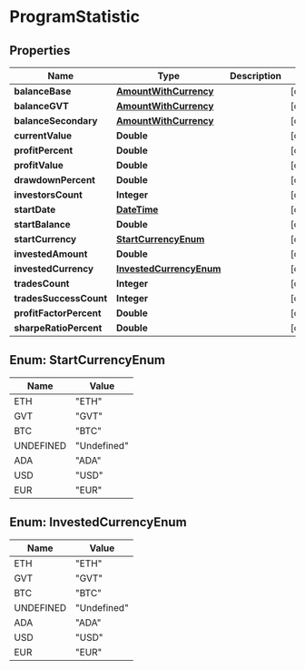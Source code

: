 
# ProgramStatistic

## Properties
Name | Type | Description | Notes
------------ | ------------- | ------------- | -------------
**balanceBase** | [**AmountWithCurrency**](AmountWithCurrency.md) |  |  [optional]
**balanceGVT** | [**AmountWithCurrency**](AmountWithCurrency.md) |  |  [optional]
**balanceSecondary** | [**AmountWithCurrency**](AmountWithCurrency.md) |  |  [optional]
**currentValue** | **Double** |  |  [optional]
**profitPercent** | **Double** |  |  [optional]
**profitValue** | **Double** |  |  [optional]
**drawdownPercent** | **Double** |  |  [optional]
**investorsCount** | **Integer** |  |  [optional]
**startDate** | [**DateTime**](DateTime.md) |  |  [optional]
**startBalance** | **Double** |  |  [optional]
**startCurrency** | [**StartCurrencyEnum**](#StartCurrencyEnum) |  |  [optional]
**investedAmount** | **Double** |  |  [optional]
**investedCurrency** | [**InvestedCurrencyEnum**](#InvestedCurrencyEnum) |  |  [optional]
**tradesCount** | **Integer** |  |  [optional]
**tradesSuccessCount** | **Integer** |  |  [optional]
**profitFactorPercent** | **Double** |  |  [optional]
**sharpeRatioPercent** | **Double** |  |  [optional]


<a name="StartCurrencyEnum"></a>
## Enum: StartCurrencyEnum
Name | Value
---- | -----
ETH | &quot;ETH&quot;
GVT | &quot;GVT&quot;
BTC | &quot;BTC&quot;
UNDEFINED | &quot;Undefined&quot;
ADA | &quot;ADA&quot;
USD | &quot;USD&quot;
EUR | &quot;EUR&quot;


<a name="InvestedCurrencyEnum"></a>
## Enum: InvestedCurrencyEnum
Name | Value
---- | -----
ETH | &quot;ETH&quot;
GVT | &quot;GVT&quot;
BTC | &quot;BTC&quot;
UNDEFINED | &quot;Undefined&quot;
ADA | &quot;ADA&quot;
USD | &quot;USD&quot;
EUR | &quot;EUR&quot;



